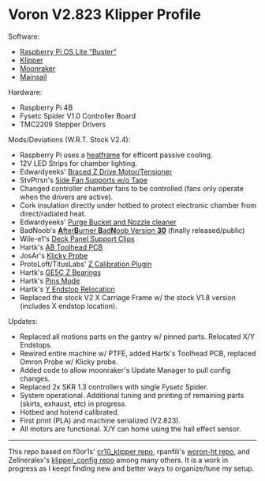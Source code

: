 # Voron V2.823 Klipper Profile

Software:
- [Raspberry Pi OS Lite "Buster"](https://www.raspberrypi.org/software/operating-systems/#raspberry-pi-os-32-bit)
- [Klipper](https://github.com/KevinOConnor/klipper)
- [Moonraker](https://github.com/Arksine/moonraker)
- [Mainsail](https://github.com/meteyou/mainsail)

Hardware:
- Raspberry Pi 4B
- Fysetc Spider V1.0 Controller Board
- TMC2209 Stepper Drivers

Mods/Deviations (W.R.T. Stock V2.4):
- Raspberry Pi uses a [heatframe](https://smile.amazon.com/gp/product/B085XPHY77) for efficent passive cooling.
- 12V LED Strips for chamber lighting.
- Edwardyeeks' [Braced Z Drive Motor/Tensioner](https://github.com/VoronDesign/VoronUsers/tree/master/printer_mods/edwardyeeks/V2.4_z_drive_motor_tensioner_mod)
- StvPtrsn's [Side Fan Supports w/o Tape](https://github.com/VoronDesign/VoronUsers/tree/master/printer_mods/StvPtrsn/Side_Fan_Support_No_Tape)
- Changed controller chamber fans to be controlled (fans only operate when the drivers are active).
- Cork insulation directly under hotbed to protect electronic chamber from direct/radiated heat.
- Edwardyeeks' [Purge Bucket and Nozzle cleaner](https://github.com/VoronDesign/VoronUsers/tree/master/printer_mods/edwardyeeks/Decontaminator_Purge_Bucket_&_Nozzle_Scrubber)
- BadNoob's [**A**fter**B**urner **B**ad**N**oob Version **30**](https://github.com/VoronDesign/VoronUsers/pull/302) (finally released/public)
- Wile-e1's [Deck Panel Support Clips](https://github.com/VoronDesign/VoronUsers/tree/master/printer_mods/wile-e1/Deck_Panel_Support_Clips)
- Hartk's [AB Toolhead PCB](https://github.com/hartk1213/MISC/tree/main/PCBs/Afterburner_Toolhead_PCB)
- JosAr's [Klicky Probe](https://github.com/VoronDesign/VoronUsers/tree/master/printer_mods/JosAr/Klicky-Probe)
- ProtoLoft/TitusLabs' [Z Calibration Plugin](https://github.com/protoloft/klipper_z_calibration)
- Hartk's [GE5C Z Bearings](https://github.com/hartk1213/MISC/tree/main/Voron%20Mods/Voron%202/2.4/Voron2.4_GE5C)
- Hartk's [Pins Mode](https://github.com/hartk1213/MISC/tree/main/Voron%20Mods/Voron%202/2.4/Voron2.4_Pins_Mod)
- Hartk's [Y Endstop Relocation](https://github.com/hartk1213/MISC/tree/main/Voron%20Mods/Voron%202/2.4/Voron2.4_Y_Endstop_Relocation)
- Replaced the stock V2 X Carriage Frame w/ the stock V1.8 version (includes X endstop location).

Updates:
- Replaced all motions parts on the gantry w/ pinned parts. Relocated X/Y Endstops.
- Rewired entire machine w/ PTFE, added Hartk's Toolhead PCB, replaced Omron Probe w/ Klicky probe.
- Added code to allow moonraker's Update Manager to pull config changes.
- Replaced 2x SKR 1.3 controllers with single Fysetc Spider.
- System operational. Additional tuning and printing of remaining parts (skirts, exhaust, etc) in progress.
- Hotbed and hotend calibrated.
- First print (PLA) and machine serialized (V2.823).
- All motors are functional. X/Y can home using the hall effect sensor.

- - - 
This repo based on f0or1s' [cr10_klipper repo](http://github.com/fl0r1s/cr10_klipper), rpanfili's [woron-ht repo](http://github.com/rpanfili/voron-ht), and Zellneralex's [klipper_config repo](http://github.com/zellneralex/klipper_config) among many others.
It is a work in progress as I keept finding new and better ways to organize/tune my setup.
